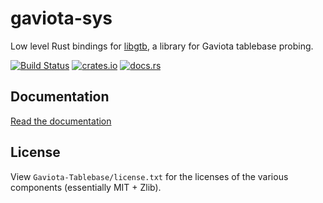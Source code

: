 gaviota-sys
===========

Low level Rust bindings for [libgtb](https://github.com/michiguel/Gaviota-Tablebases), a library for Gaviota tablebase probing.

[![Build Status](https://travis-ci.org/niklasf/rust-gaviota-sys.svg?branch=master)](https://travis-ci.org/niklasf/rust-gaviota-sys)
[![crates.io](https://img.shields.io/crates/v/gaviota-sys.svg)](https://crates.io/crates/gaviota-sys)
[![docs.rs](https://docs.rs/gaviota-sys/badge.svg)](https://docs.rs/gaviota-sys)

Documentation
-------------

[Read the documentation](https://docs.rs/gaviota-sys)

License
-------

View `Gaviota-Tablebase/license.txt` for the licenses of the various
components (essentially MIT + Zlib).
